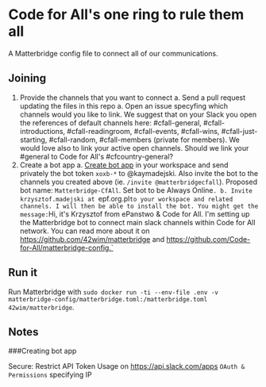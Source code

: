 # Code for All's one ring to rule them all

A Matterbridge config file to connect all of our communications.

## Joining

1. Provide the channels that you want to connect
   a. Send a pull request updating the files in this repo
   a. Open an issue specyfing which channels would you like to link. 
      We suggest that on your Slack you open the references of default channels here: #cfall-general, #cfall-introductions, #cfall-readingroom, #cfall-events, #cfall-wins, #cfall-just-starting, #cfall-random, #cfall-members (private for members). 
      We would love also to link your active open channels. Should we link your #general to Code for All's #cfcountry-general?
2. Create a bot app
   a. [Create bot app](https://github.com/42wim/matterbridge/wiki/Slack-bot-setup) in your workspace and send privately the bot token `xoxb-*` to @kaymadejski. Also invite the bot to the channels you created above (ie. `/invite @matterbridgecfall`). Proposed bot name: `Matterbridge-CfAll`. Set bot to be Always Online`.
   b. Invite krzysztof.madejski at `epf.org.pl` to your workspace and related channels. I will then be able to install the bot. You might get the message: `Hi, it's Krzysztof from ePanstwo & Code for All. I'm setting up the Matterbridge bot to connect main slack channels within Code for All network. You can read more about it on https://github.com/42wim/matterbridge and https://github.com/Code-for-All/matterbridge-config.`

## Run it

Run Matterbridge with `sudo docker run -ti --env-file .env -v matterbridge-config/matterbridge.toml:/matterbridge.toml 42wim/matterbridge`.

## Notes
###Creating bot app

Secure: Restrict API Token Usage on https://api.slack.com/apps `OAuth & Permissions` specifying IP <TODO>

